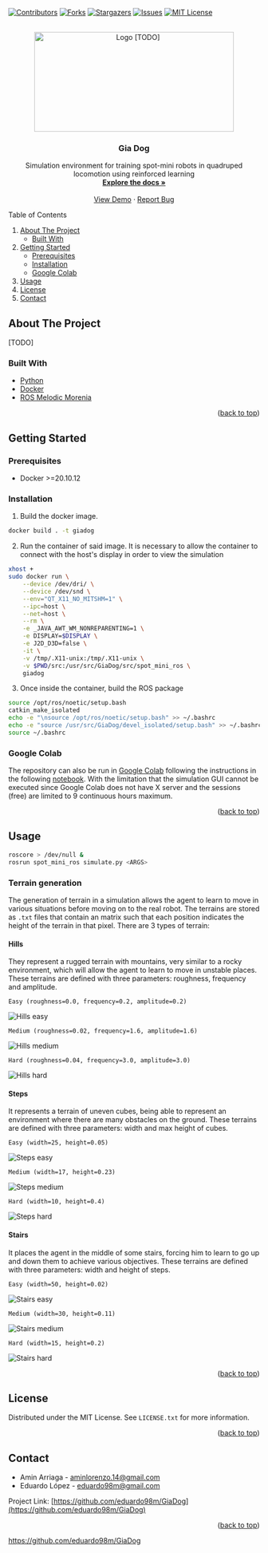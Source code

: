 <div id="top"></div>
<!--
*** REFERENCES: https://github.com/othneildrew/Best-README-Template
-->

<!-- PROJECT SHIELDS -->
<!--
*** I'm using markdown "reference style" links for readability.
*** Reference links are enclosed in brackets [ ] instead of parentheses ( ).
*** See the bottom of this document for the declaration of the reference variables
*** for contributors-url, forks-url, etc. This is an optional, concise syntax you may use.
*** https://www.markdownguide.org/basic-syntax/#reference-style-links
-->
[![Contributors][contributors-shield]][contributors-url]
[![Forks][forks-shield]][forks-url]
[![Stargazers][stars-shield]][stars-url]
[![Issues][issues-shield]][issues-url]
[![MIT License][license-shield]][license-url]

<!-- PROJECT LOGO -->
<br />
<div align="center">
  <a href="https://github.com/eduardo98m/GiaDog">
    <img src="media/logo.png" alt="Logo [TODO]" width="400" height="200">
  </a>

  <h3 align="center">Gia Dog</h3>

  <p align="center">
    Simulation environment for training spot-mini robots in quadruped locomotion using reinforced learning
    <br />
    <a href="https://github.com/eduardo98m/GiaDog"><strong>Explore the docs »</strong></a>
    <br />
    <br />
    <a href="https://github.com/eduardo98m/GiaDog">View Demo</a>
    ·
    <a href="https://github.com/eduardo98m/GiaDog/issues">Report Bug</a>
  </p>
</div>

<!-- TABLE OF CONTENTS -->
<summary>Table of Contents</summary>
<ol>
<li>
    <a href="#about-the-project">About The Project</a>
    <ul>
    <li><a href="#built-with">Built With</a></li>
    </ul>
</li>
<li>
    <a href="#getting-started">Getting Started</a>
    <ul>
    <li><a href="#prerequisites">Prerequisites</a></li>
    <li><a href="#installation">Installation</a></li>
    <li><a href="#google-colab">Google Colab</a></li>
    </ul>
</li>
<li><a href="#usage">Usage</a></li>
<li><a href="#license">License</a></li>
<li><a href="#contact">Contact</a></li>
</ol>

<!-- ABOUT THE PROJECT -->
## About The Project

[TODO]

### Built With

* [Python](https://www.python.org/)
* [Docker](https://www.docker.com/)
* [ROS Melodic Morenia](http://wiki.ros.org/melodic)

<p align="right">(<a href="#top">back to top</a>)</p>

<!-- GETTING STARTED -->
## Getting Started

### Prerequisites

* Docker >=20.10.12

### Installation

1. Build the docker image.

```bash
docker build . -t giadog
```

2. Run the container of said image. It is necessary to allow the container to connect
 with the host's display in order to view the simulation

```bash
xhost +
sudo docker run \
    --device /dev/dri/ \
    --device /dev/snd \
    --env="QT_X11_NO_MITSHM=1" \
    --ipc=host \
    --net=host \
    --rm \
    -e _JAVA_AWT_WM_NONREPARENTING=1 \
    -e DISPLAY=$DISPLAY \
    -e J2D_D3D=false \
    -it \
    -v /tmp/.X11-unix:/tmp/.X11-unix \
    -v $PWD/src:/usr/src/GiaDog/src/spot_mini_ros \
    giadog
```

3. Once inside the container, build the ROS package

```bash
source /opt/ros/noetic/setup.bash 
catkin_make_isolated
echo -e "\nsource /opt/ros/noetic/setup.bash" >> ~/.bashrc
echo -e "source /usr/src/GiaDog/devel_isolated/setup.bash" >> ~/.bashrc
source ~/.bashrc
```

### Google Colab

The repository can also be run in [Google Colab](https://colab.research.google.com/) 
following the instructions in the following 
[notebook](https://colab.research.google.com/drive/1I88SeRK-xUmy_r_ZAUL5AZcPFmv57xnI?usp=sharing). 
With the limitation that the simulation GUI cannot be executed since Google Colab does 
not have X server and the sessions (free) are limited to 9 continuous hours maximum.


<p align="right">(<a href="#top">back to top</a>)</p>

<!-- USAGE EXAMPLES -->
## Usage

```bash
roscore > /dev/null &
rosrun spot_mini_ros simulate.py <ARGS>
```

### Terrain generation

The generation of terrain in a simulation allows the agent to learn to move in various
situations before moving on to the real robot. The terrains are stored as `.txt` files 
that contain an matrix such that each position indicates the height of the terrain in 
that pixel. There are 3 types of terrain:

#### Hills

They represent a rugged terrain with mountains, very similar to a rocky environment, 
which will allow the agent to learn to move in unstable places. These terrains are 
defined with three parameters: roughness, frequency and amplitude.

`Easy (roughness=0.0, frequency=0.2, amplitude=0.2)`

![Hills easy](docs/terrain_examples/hills_easy.png) 

`Medium (roughness=0.02, frequency=1.6, amplitude=1.6)`

![Hills medium](docs/terrain_examples/hills_medium.png) 

`Hard (roughness=0.04, frequency=3.0, amplitude=3.0)`

![Hills hard](docs/terrain_examples/hills_hard.png) 

#### Steps 

It represents a terrain of uneven cubes, being able to represent an environment where 
there are many obstacles on the ground. These terrains are defined with three parameters: 
width and max height of cubes.

`Easy (width=25, height=0.05)`

![Steps easy](docs/terrain_examples/steps_easy.png)

`Medium (width=17, height=0.23)`

![Steps medium](docs/terrain_examples/steps_medium.png)

`Hard (width=10, height=0.4)`

![Steps hard](docs/terrain_examples/steps_hard.png)

#### Stairs

It places the agent in the middle of some stairs, forcing him to learn to go up and down 
them to achieve various objectives. These terrains are defined with three parameters: 
width and height of steps.

`Easy (width=50, height=0.02)`

![Stairs easy](docs/terrain_examples/stairs_easy.png) 

`Medium (width=30, height=0.11)`

![Stairs medium](docs/terrain_examples/stairs_medium.png)

`Hard (width=15, height=0.2)`

![Stairs hard](docs/terrain_examples/stairs_hard.png)

<p align="right">(<a href="#top">back to top</a>)</p>

<!-- LICENSE -->
## License

Distributed under the MIT License. See `LICENSE.txt` for more information.

<p align="right">(<a href="#top">back to top</a>)</p>


<!-- CONTACT -->
## Contact

* Amin Arriaga - aminlorenzo.14@gmail.com
* Eduardo López - eduardo98m@gmail.com

Project Link: [https://github.com/eduardo98m/GiaDog](https://github.com/eduardo98m/GiaDog)

<p align="right">(<a href="#top">back to top</a>)</p>

https://github.com/eduardo98m/GiaDog
<!-- MARKDOWN LINKS & IMAGES -->
<!-- https://www.markdownguide.org/basic-syntax/#reference-style-links -->
[contributors-shield]: https://img.shields.io/github/contributors/eduardo98m/GiaDog.svg?style=for-the-badge
[contributors-url]: https://github.com/eduardo98m/GiaDog/graphs/contributors
[forks-shield]: https://img.shields.io/github/forks/eduardo98m/GiaDog.svg?style=for-the-badge
[forks-url]: https://github.com/eduardo98m/GiaDog/network/members
[stars-shield]: https://img.shields.io/github/stars/eduardo98m/GiaDog.svg?style=for-the-badge
[stars-url]: https://github.com/eduardo98m/GiaDog/stargazers
[issues-shield]: https://img.shields.io/github/issues/eduardo98m/GiaDog.svg?style=for-the-badge
[issues-url]: https://github.com/eduardo98m/GiaDog/issues
[license-shield]: https://img.shields.io/github/license/eduardo98m/GiaDog.svg?style=for-the-badge
[license-url]: https://github.com/eduardo98m/GiaDog/blob/master/LICENSE.txt
